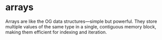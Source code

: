 # arrays
Arrays are like the OG data structures—simple but powerful. They store multiple values of the same type in a single, contiguous memory block, making them efficient for indexing and iteration.
